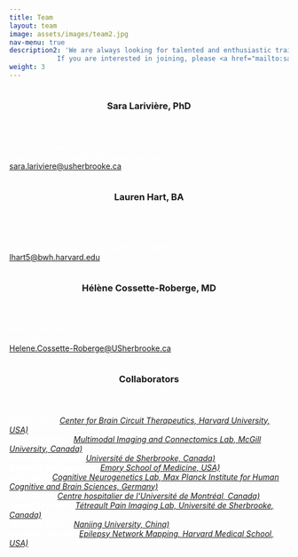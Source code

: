 ```yaml
---
title: Team
layout: team
image: assets/images/team2.jpg
nav-menu: true
description2: 'We are always looking for talented and enthusiastic trainees to join our lab!
			If you are interested in joining, please <a href="mailto:sara.lariviere@usherbrooke.ca">email us</a> your CV and your grade transcript!'
weight: 3
---
```


<!-- Main -->
<div id="main">

<!-- Two -->
<section id="two" class="spotlights">
	<section>
		<a href="team.html" class="image">
			<img src="{% link assets/images/sara_lariviere.jpg %}" alt="" data-position="center center" />
		</a>
		<div class="content">
			<div class="inner">
				<header class="major">
					<h3>Sara Larivière, PhD</h3>
				</header>
				<p style="color: #ffffff;">Assistant Professor <br> 
				Department of Nuclear Medicine and Radiobiology <br> 
				<a href="mailto:sara.lariviere@usherbrooke.ca">sara.lariviere@usherbrooke.ca</a>
				</p>
			</div>
		</div>
	</section>
	<section>
		<a href="team.html" class="image">
			<img src="{% link assets/images/lauren_hart.jpg %}" alt="" data-position="center center" />
		</a>
		<div class="content">
			<div class="inner">
				<header class="major">
					<h3>Lauren Hart, BA</h3>
				</header>
				<p style="color: #ffffff;">MSc student <br> 
				Radiation sciences and biomedical imaging<br> 
				<a href="mailto:lhart5@bwh.harvard.edu">lhart5@bwh.harvard.edu</a>
				</p>
			</div>
		</div>
	</section>
	<section>
		<a href="team.html" class="image">
			<img src="{% link assets/images/helene_cr.jpg %}" alt="" data-position="top center" />
		</a>
		<div class="content">
			<div class="inner">
				<header class="major">
					<h3>Hélène Cossette-Roberge, MD</h3>
				</header>
				<p style="color: #ffffff;">Medical resident (R2)<br> 
				Neurology<br> 
				<a href="mailto:Helene.Cossette-Roberge@USherbrooke.ca">Helene.Cossette-Roberge@USherbrooke.ca</a>
				</p>
			</div>
		</div>
	</section>
	<section>
		<a href="team.html" class="image">
			<img src="{% link assets/images/collaborators.jpg %}" alt="" data-position="25% 25%" />
		</a>
		<div class="content">
			<div class="inner">
				<header class="major">
					<h3>Collaborators</h3>
				</header>
				<p style="color: #ffffff;">
				<b style="color: #ffffff;">Michael Fox</b> (<i><a href="https://www.brighamandwomens.org/neurosciences-center/center-for-brain-circuit-therapeutics" target="_blank">Center for Brain Circuit Therapeutics, Harvard University, USA)</a></i><br>
				<b style="color: #ffffff;">Boris Bernhardt</b> (<i><a href="https://mica-mni.github.io/" target="_blank">Multimodal Imaging and Connectomics Lab, McGill University, Canada)</a></i><br>
				<b style="color: #ffffff;">Kevin Whittingstall</b> (<i><a href="https://www.usherbrooke.ca/recherche/fr/specialistes/details/kevin.whittingstall" target="_blank">Université de Sherbrooke, Canada)</a></i><br>
				<b style="color: #ffffff;">Ezequiel Gleichgerrcht</b> (<i><a href="https://med.emory.edu/directory/profile/?u=ELGLEIC" target="_blank">Emory School of Medicine, USA)</a></i><br>
				<b style="color: #ffffff;">Sofie Valk</b> (<i><a href="https://cng-lab.github.io/" target="_blank">Cognitive Neurogenetics Lab, Max Planck Institute for Human Cognitive and Brain Sciences, Germany)</a></i><br>
				<b style="color: #ffffff;">Sami Obaid</b> (<i><a href="https://www.chumontreal.qc.ca/en/crchum/chercheurs/sami-obaid" target="_blank">Centre hospitalier de l'Université de Montréal, Canada)</a></i><br>
				<b style="color: #ffffff;">Pascal Tétreault</b> (<i><a href="https://www.tetreaultlab.com/pascal" target="_blank">Tétreault Pain Imaging Lab, Université de Sherbrooke, Canada)</a></i><br>
				<b style="color: #ffffff;">Zhiqiang Zhang</b> (<i><a href="https://med.nju.edu.cn/medenglish/69/2d/c55101a616749/page.htm" target="_blank">Nanjing University, China)</a></i><br>
				<b style="color: #ffffff;">Frederic Schaper</b> (<i><a href="https://med.nju.edu.cn/medenglish/69/2d/c55101a616749/page.htm" target="_blank">Epilepsy Network Mapping, Harvard Medical School, USA)</a></i><br>
				</p>
			</div>
		</div>
	</section>
</section>


</div>
